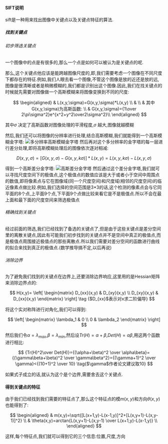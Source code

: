 #### SIFT说明

sift是一种用来找出图像中关键点以及关键点特征的算法.

##### 找到关键点

###### 初步筛选关键点

一个图像中的点是有很多的,那么一个点是如何可以被认为是关键点的呢.

那么,这个关键点他应该是能跨越图像尺度的,即,我们需要考虑一个图像在不同尺度下都存在的特征.例如,我们人眼去看一个图像,不管这个图像是放的近还是放的远,图像是很清晰或者是稍微模糊的,我们都是识别出这个图像.因此,我们在找关键点的时候就先需要对图像做一个高斯模糊来将图像变换到不同的尺度:

$$
\begin{aligned}
& L(x,y,\sigma)=G(x,y,\sigma)*L(x,y) \\
& \\
& 其中G(x,y,\sigma)为高斯函数: \\
& G(x,y,\sigma)={1\over 2\pi\sigma^2}e^{x^2+y^2\over2\sigma^2}\\
\end{aligned}
$$

其中$\sigma$ 决定了高斯函数对图像处理的平滑程度,$\sigma$ 越大,图像就越模糊

然后,我们还可以将图像的分辨率进行处理,结合高斯模糊,我们就能得到一个高斯模糊金字塔:
![多分辨率高斯模糊金字塔](https://user-images.githubusercontent.com/28779173/195509621-d7959fff-9fb9-4ee1-86c8-1560ad4b9313.jpg)
然后再对这个多分辨率的金字塔的每一层进行差分处理,即将高斯模糊处理后的图像依次逐对相减:

$$
D(x,y,\sigma)=[G(x,y,\sigma)-G(x,y,k\sigma)]*L(x,y)=L(x,y,k\sigma)-L(x,y,\sigma)
$$

得到一个高斯差分金字塔:
![高斯差分金字塔](https://user-images.githubusercontent.com/28779173/195510472-378e82af-1923-4bec-8c6c-c2aa7e975a51.jpg)
然后通过这个差分金字塔,我们就可以寻找尺度空间下的极值点,这个极值点的数值应该是大于或者小于空间中周围点的数值,即将像素点与它在图像域(同一个尺度空间)和尺度域(相邻的尺度空间)的临近像素点做比较.例如,我们选择的空间范围是3*3的话,这个检测的像素点会与它同平面的8个点,上平面9个点,下平面9个点做比较来看它是不是极值点.所以不会在最上面和最下面的尺度空间来筛选极值点

###### 精确找到关键点

经过前面的筛选,我们已经找到了备选的关键点了,但是由于这些关键点是差分空间里的离散关键点,因此有可能我们初步找到的关键点并不是空间中真正的极值点,而是极值点周围接近极值点的那些离散点.所以我们需要对差分空间的函数进行曲线的拟合来找到真正的极值点.(数学推导搞不定,以后再说)

###### 消除边界

为了避免我们找到的关键点在边界上,还要消除边界响应,这里用的是Hessian矩阵来消除边界点的:

$$
H(x,y)=
\left[
\begin{matrix}
D_{xx}(x,y) & D_{xy}(x,y) \\
D_{xy}(x,y) & D_{xx}(x,y)
\end{matrix}
\right]
\tag {$D_{xx}$表示对x求二阶偏导}
$$

将这个实对称阵进行对角化,我们可以得到:

$$
\left[
\begin{matrix}
\lambda_1 & 0 \\
0 & \lambda_2
\end{matrix}
\right]
$$

然后我们令$\alpha=\lambda_{max}$,$\beta=\lambda_{min}$,然后设$Tr(H)=\alpha+\beta$,$Det(H)=\alpha\beta$,用这两个函数进行相比:

$$
{Tr(H)^2\over Det(H)}={(\alpha+\beta)^2 \over \alpha\beta}={(\gamma\beta+\beta)^2 \over \gamma\beta^2}={(\gamma+1)^2 \over \gamma}<{(10+1)^2 \over 10} \tag{$\gamma$作者论文建议取10}
$$

如果式子成立的话,就认为这个是个边界,需要舍去这个关键点.

#### 得到关键点的特征

由于我们已经找到我们需要的特征点了,那么这个特征点的模$m(x,y)$和方向$\theta(x,y)$也能得到了:

$$
\begin{aligned}
& m(x,y)=\sqrt{[L(x+1,y)-L(x-1,y)]^2+[L(x,y+1)-L(x,y-1)]^2} \\
& \theta(x,y)=arctan{L(x,y+1)-L(x,y-1) \over L(x+1,y)-L(x-1,y)} \\
\end{aligned}
$$

这样,每个特征点,我们就可以得到它的三个信息:位置,尺度,方向
